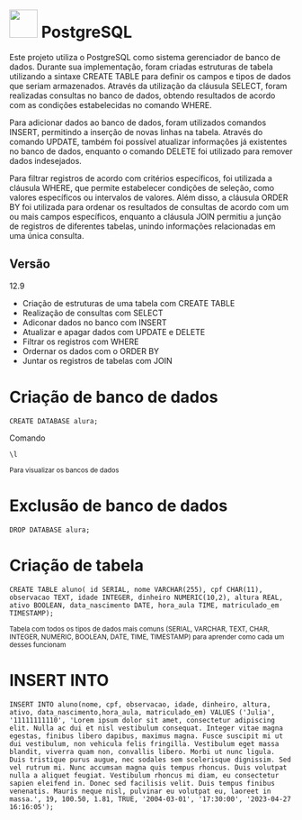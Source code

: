 # <img width="50" height="50" src="https://user-images.githubusercontent.com/87834766/235192658-9cc03c75-9b34-4330-97ec-46b0f8ee2f07.svg" /> PostgreSQL 
Este projeto utiliza o PostgreSQL como sistema gerenciador de banco de dados. Durante sua implementação, foram criadas estruturas de tabela utilizando a sintaxe CREATE TABLE para definir os campos e tipos de dados que seriam armazenados. Através da utilização da cláusula SELECT, foram realizadas consultas no banco de dados, obtendo resultados de acordo com as condições estabelecidas no comando WHERE.

Para adicionar dados ao banco de dados, foram utilizados comandos INSERT, permitindo a inserção de novas linhas na tabela. Através do comando UPDATE, também foi possível atualizar informações já existentes no banco de dados, enquanto o comando DELETE foi utilizado para remover dados indesejados.

Para filtrar registros de acordo com critérios específicos, foi utilizada a cláusula WHERE, que permite estabelecer condições de seleção, como valores específicos ou intervalos de valores. Além disso, a cláusula ORDER BY foi utilizada para ordenar os resultados de consultas de acordo com um ou mais campos específicos, enquanto a cláusula JOIN permitiu a junção de registros de diferentes tabelas, unindo informações relacionadas em uma única consulta.





## Versão
12.9

- Criação de estruturas de uma tabela com CREATE TABLE
- Realização de consultas com SELECT
- Adiconar dados no banco com INSERT
- Atualizar e apagar dados com UPDATE e DELETE
- Filtrar os registros com WHERE
- Ordernar os dados com o ORDER BY
- Juntar os registros de tabelas com JOIN

# Criação de banco de dados
~~~
CREATE DATABASE alura;
~~~

Comando 
~~~
\l
~~~
<small>Para visualizar os bancos de dados</small>

# Exclusão de banco de dados
~~~
DROP DATABASE alura;
~~~

# Criação de tabela 
~~~
CREATE TABLE aluno( id SERIAL, nome VARCHAR(255), cpf CHAR(11), observacao TEXT, idade INTEGER, dinheiro NUMERIC(10,2), altura REAL, ativo BOOLEAN, data_nascimento DATE, hora_aula TIME, matriculado_em TIMESTAMP);
~~~
<small>Tabela com todos os tipos de dados mais comuns (SERIAL, VARCHAR, TEXT, CHAR, INTEGER, NUMERIC, BOOLEAN, DATE, TIME, TIMESTAMP) para aprender como cada um desses funcionam</small>

# INSERT INTO
~~~
INSERT INTO aluno(nome, cpf, observacao, idade, dinheiro, altura, ativo, data_nascimento,hora_aula, matriculado_em) VALUES ('Julia', '11111111110', 'Lorem ipsum dolor sit amet, consectetur adipiscing elit. Nulla ac dui et nisl vestibulum consequat. Integer vitae magna egestas, finibus libero dapibus, maximus magna. Fusce suscipit mi ut dui vestibulum, non vehicula felis fringilla. Vestibulum eget massa blandit, viverra quam non, convallis libero. Morbi ut nunc ligula. Duis tristique purus augue, nec sodales sem scelerisque dignissim. Sed vel rutrum mi. Nunc accumsan magna quis tempus rhoncus. Duis volutpat nulla a aliquet feugiat. Vestibulum rhoncus mi diam, eu consectetur sapien eleifend in. Donec sed facilisis velit. Duis tempus finibus venenatis. Mauris neque nisl, pulvinar eu volutpat eu, laoreet in massa.', 19, 100.50, 1.81, TRUE, '2004-03-01', '17:30:00', '2023-04-27 16:16:05');
~~~
